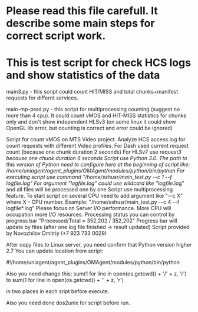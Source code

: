 # Please read this file carefull. It describe some main steps for correct script work.
# This is test script for check HCS logs and show statistics of the data

main3.py - this script could count HIT/MISS and total chunks+manifest requests for differnt services. 

main-mp-prod.py - this script for multiprocessing counting (suggest no more than 4 cpu). It could count vMOS and HIT-MISS statistics for chunks only and don't show independent HLSv3 (on some linux it could show OpenGL lib error, but counting is correct and error could be ignored)

  Script for count vMOS on MTS Video project. Analyze HCS access.log for count requests with different Video profiles.
  For Dash used current request count (because one chunk duration 2 seconds)
  For HLSv7 use request*3 because one chunk duration 6 seconds
  Script use Python 3.0. The path to this version of Python need to configure here at the beginning of script like:
  /home/uniagent/agent_plugins/OMAgent/modules/python/bin/python
  For executing script use command "/home/sshusr/main_test.py --c 1 --f logfile.log"
  For argument "logfile.log" could use wildcard like "logfile*.log" and all files will be processed one by one
  Script use multiprocessing feature. To start script on several CPU need to add argument like "--c X"
  where X - CPU number. Example: "/home/sshusr/main_test.py --c 4 --f logfile*.log"
  Please focus on Server I/O performance. More CPU will occupation more I/O resources.
  Processing status you can control by progress bar "Processed/Total = 352,202 / 352,202"
  Progress bar will update by files (after one log file finished -> result updated)
  Script provided by Novozhilov Dmitriy (+7 923 733 0029)


After copy files to Linux server, you need confirm that Python version higher 2.7
You can update location from script:

#!/home/uniagent/agent_plugins/OMAgent/modules/python/bin/python

Also you need change this:
sum(1 for line in open(os.getcwd() + '\/' + z, 'r')
to 
sum(1 for line in open(os.getcwd() + '\' + z, 'r')

in two places in each sript before execute.

Also you need done
dos2unix for script before run.
